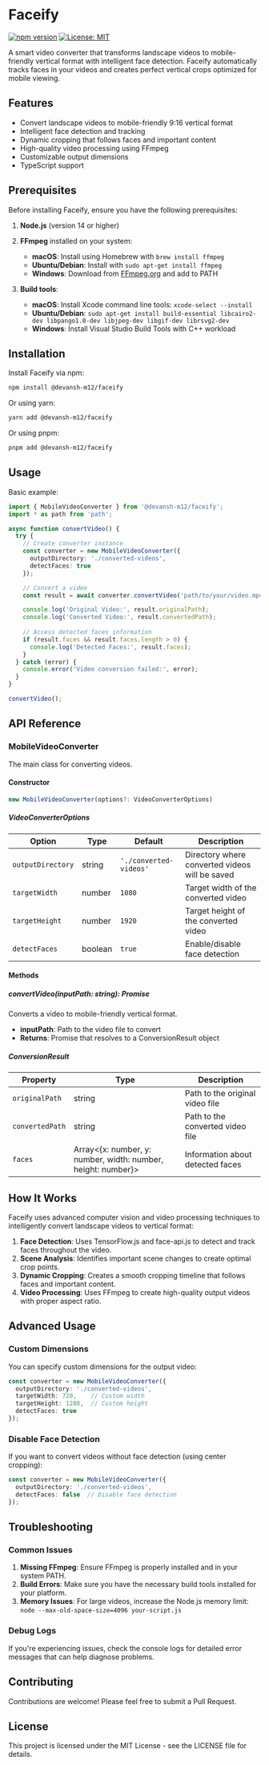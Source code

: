 # Faceify

[![npm version](https://img.shields.io/npm/v/@devansh-m12/faceify.svg)](https://www.npmjs.com/package/@devansh-m12/faceify)
[![License: MIT](https://img.shields.io/badge/License-MIT-yellow.svg)](https://opensource.org/licenses/MIT)

A smart video converter that transforms landscape videos to mobile-friendly vertical format with intelligent face detection. Faceify automatically tracks faces in your videos and creates perfect vertical crops optimized for mobile viewing.

## Features

- Convert landscape videos to mobile-friendly 9:16 vertical format
- Intelligent face detection and tracking
- Dynamic cropping that follows faces and important content
- High-quality video processing using FFmpeg
- Customizable output dimensions
- TypeScript support

## Prerequisites

Before installing Faceify, ensure you have the following prerequisites:

1. **Node.js** (version 14 or higher)

2. **FFmpeg** installed on your system:
   - **macOS**: Install using Homebrew with `brew install ffmpeg`
   - **Ubuntu/Debian**: Install with `sudo apt-get install ffmpeg`
   - **Windows**: Download from [FFmpeg.org](https://ffmpeg.org/download.html) and add to PATH

3. **Build tools**:
   - **macOS**: Install Xcode command line tools: `xcode-select --install`
   - **Ubuntu/Debian**: `sudo apt-get install build-essential libcairo2-dev libpango1.0-dev libjpeg-dev libgif-dev librsvg2-dev`
   - **Windows**: Install Visual Studio Build Tools with C++ workload

## Installation

Install Faceify via npm:

```bash
npm install @devansh-m12/faceify
```

Or using yarn:

```bash
yarn add @devansh-m12/faceify
```

Or using pnpm:

```bash
pnpm add @devansh-m12/faceify
```

## Usage

Basic example:

```typescript
import { MobileVideoConverter } from '@devansh-m12/faceify';
import * as path from 'path';

async function convertVideo() {
  try {
    // Create converter instance
    const converter = new MobileVideoConverter({
      outputDirectory: './converted-videos',
      detectFaces: true
    });

    // Convert a video
    const result = await converter.convertVideo('path/to/your/video.mp4');

    console.log('Original Video:', result.originalPath);
    console.log('Converted Video:', result.convertedPath);
    
    // Access detected faces information
    if (result.faces && result.faces.length > 0) {
      console.log('Detected Faces:', result.faces);
    }
  } catch (error) {
    console.error('Video conversion failed:', error);
  }
}

convertVideo();
```

## API Reference

### MobileVideoConverter

The main class for converting videos.

#### Constructor

```typescript
new MobileVideoConverter(options?: VideoConverterOptions)
```

##### VideoConverterOptions

| Option | Type | Default | Description |
|--------|------|---------|-------------|
| `outputDirectory` | string | `'./converted-videos'` | Directory where converted videos will be saved |
| `targetWidth` | number | `1080` | Target width of the converted video |
| `targetHeight` | number | `1920` | Target height of the converted video |
| `detectFaces` | boolean | `true` | Enable/disable face detection |

#### Methods

##### convertVideo(inputPath: string): Promise<ConversionResult>

Converts a video to mobile-friendly vertical format.

- **inputPath**: Path to the video file to convert
- **Returns**: Promise that resolves to a ConversionResult object

##### ConversionResult

| Property | Type | Description |
|----------|------|-------------|
| `originalPath` | string | Path to the original video file |
| `convertedPath` | string | Path to the converted video file |
| `faces` | Array<{x: number, y: number, width: number, height: number}> | Information about detected faces |

## How It Works

Faceify uses advanced computer vision and video processing techniques to intelligently convert landscape videos to vertical format:

1. **Face Detection**: Uses TensorFlow.js and face-api.js to detect and track faces throughout the video.
2. **Scene Analysis**: Identifies important scene changes to create optimal crop points.
3. **Dynamic Cropping**: Creates a smooth cropping timeline that follows faces and important content.
4. **Video Processing**: Uses FFmpeg to create high-quality output videos with proper aspect ratio.

## Advanced Usage

### Custom Dimensions

You can specify custom dimensions for the output video:

```typescript
const converter = new MobileVideoConverter({
  outputDirectory: './converted-videos',
  targetWidth: 720,    // Custom width
  targetHeight: 1280,  // Custom height
  detectFaces: true
});
```

### Disable Face Detection

If you want to convert videos without face detection (using center cropping):

```typescript
const converter = new MobileVideoConverter({
  outputDirectory: './converted-videos',
  detectFaces: false  // Disable face detection
});
```

## Troubleshooting

### Common Issues

1. **Missing FFmpeg**: Ensure FFmpeg is properly installed and in your system PATH.
2. **Build Errors**: Make sure you have the necessary build tools installed for your platform.
3. **Memory Issues**: For large videos, increase the Node.js memory limit: `node --max-old-space-size=4096 your-script.js`

### Debug Logs

If you're experiencing issues, check the console logs for detailed error messages that can help diagnose problems.

## Contributing

Contributions are welcome! Please feel free to submit a Pull Request.

## License

This project is licensed under the MIT License - see the LICENSE file for details. 